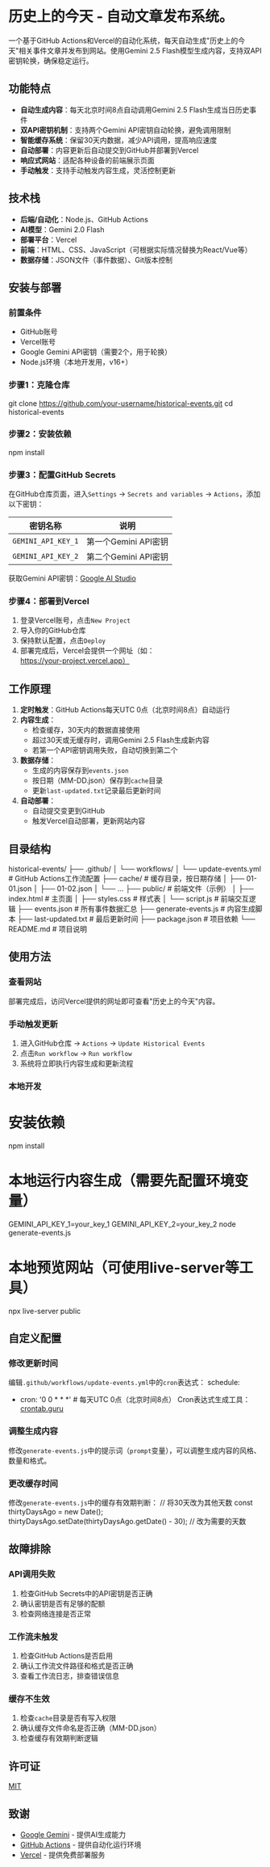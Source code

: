 # 历史上的今天 - 自动文章发布系统。

一个基于GitHub Actions和Vercel的自动化系统，每天自动生成"历史上的今天"相关事件文章并发布到网站。使用Gemini 2.5 Flash模型生成内容，支持双API密钥轮换，确保稳定运行。

## 功能特点

- **自动生成内容**：每天北京时间8点自动调用Gemini 2.5 Flash生成当日历史事件
- **双API密钥机制**：支持两个Gemini API密钥自动轮换，避免调用限制
- **智能缓存系统**：保留30天内数据，减少API调用，提高响应速度
- **自动部署**：内容更新后自动提交到GitHub并部署到Vercel
- **响应式网站**：适配各种设备的前端展示页面
- **手动触发**：支持手动触发内容生成，灵活控制更新

## 技术栈

- **后端/自动化**：Node.js、GitHub Actions
- **AI模型**：Gemini 2.0 Flash
- **部署平台**：Vercel
- **前端**：HTML、CSS、JavaScript（可根据实际情况替换为React/Vue等）
- **数据存储**：JSON文件（事件数据）、Git版本控制

## 安装与部署

### 前置条件

- GitHub账号
- Vercel账号
- Google Gemini API密钥（需要2个，用于轮换）
- Node.js环境（本地开发用，v16+）

### 步骤1：克隆仓库
git clone https://github.com/your-username/historical-events.git
cd historical-events
### 步骤2：安装依赖
npm install
### 步骤3：配置GitHub Secrets

在GitHub仓库页面，进入`Settings` → `Secrets and variables` → `Actions`，添加以下密钥：

| 密钥名称             | 说明                     |
|----------------------|--------------------------|
| `GEMINI_API_KEY_1`   | 第一个Gemini API密钥     |
| `GEMINI_API_KEY_2`   | 第二个Gemini API密钥     |

获取Gemini API密钥：[Google AI Studio](https://makersuite.google.com/)

### 步骤4：部署到Vercel

1. 登录Vercel账号，点击`New Project`
2. 导入你的GitHub仓库
3. 保持默认配置，点击`Deploy`
4. 部署完成后，Vercel会提供一个网址（如：https://your-project.vercel.app）

## 工作原理

1. **定时触发**：GitHub Actions每天UTC 0点（北京时间8点）自动运行
2. **内容生成**：
   - 检查缓存，30天内的数据直接使用
   - 超过30天或无缓存时，调用Gemini 2.5 Flash生成新内容
   - 若第一个API密钥调用失败，自动切换到第二个
3. **数据存储**：
   - 生成的内容保存到`events.json`
   - 按日期（MM-DD.json）保存到`cache`目录
   - 更新`last-updated.txt`记录最后更新时间
4. **自动部署**：
   - 自动提交变更到GitHub
   - 触发Vercel自动部署，更新网站内容

## 目录结构
historical-events/
├── .github/
│   └── workflows/
│       └── update-events.yml  # GitHub Actions工作流配置
├── cache/                     # 缓存目录，按日期存储
│   ├── 01-01.json
│   ├── 01-02.json
│   └── ...
├── public/                    # 前端文件（示例）
│   ├── index.html             # 主页面
│   ├── styles.css             # 样式表
│   └── script.js              # 前端交互逻辑
├── events.json                # 所有事件数据汇总
├── generate-events.js         # 内容生成脚本
├── last-updated.txt           # 最后更新时间
├── package.json               # 项目依赖
└── README.md                  # 项目说明
## 使用方法

### 查看网站

部署完成后，访问Vercel提供的网址即可查看"历史上的今天"内容。

### 手动触发更新

1. 进入GitHub仓库 → `Actions` → `Update Historical Events`
2. 点击`Run workflow` → `Run workflow`
3. 系统将立即执行内容生成和更新流程

### 本地开发
# 安装依赖
npm install

# 本地运行内容生成（需要先配置环境变量）
GEMINI_API_KEY_1=your_key_1 GEMINI_API_KEY_2=your_key_2 node generate-events.js

# 本地预览网站（可使用live-server等工具）
npx live-server public
## 自定义配置

### 修改更新时间

编辑`.github/workflows/update-events.yml`中的`cron`表达式：
schedule:
  - cron: '0 0 * * *'  # 每天UTC 0点（北京时间8点）
Cron表达式生成工具：[crontab.guru](https://crontab.guru/)

### 调整生成内容

修改`generate-events.js`中的提示词（`prompt`变量），可以调整生成内容的风格、数量和格式。

### 更改缓存时间

修改`generate-events.js`中的缓存有效期判断：
// 将30天改为其他天数
const thirtyDaysAgo = new Date();
thirtyDaysAgo.setDate(thirtyDaysAgo.getDate() - 30);  // 改为需要的天数
## 故障排除

### API调用失败

1. 检查GitHub Secrets中的API密钥是否正确
2. 确认密钥是否有足够的配额
3. 检查网络连接是否正常

### 工作流未触发

1. 检查GitHub Actions是否启用
2. 确认工作流文件路径和格式是否正确
3. 查看工作流日志，排查错误信息

### 缓存不生效

1. 检查`cache`目录是否有写入权限
2. 确认缓存文件命名是否正确（MM-DD.json）
3. 检查缓存有效期判断逻辑

## 许可证

[MIT](LICENSE)

## 致谢

- [Google Gemini](https://ai.google.dev/) - 提供AI生成能力
- [GitHub Actions](https://github.com/features/actions) - 提供自动化运行环境
- [Vercel](https://vercel.com/) - 提供免费部署服务
